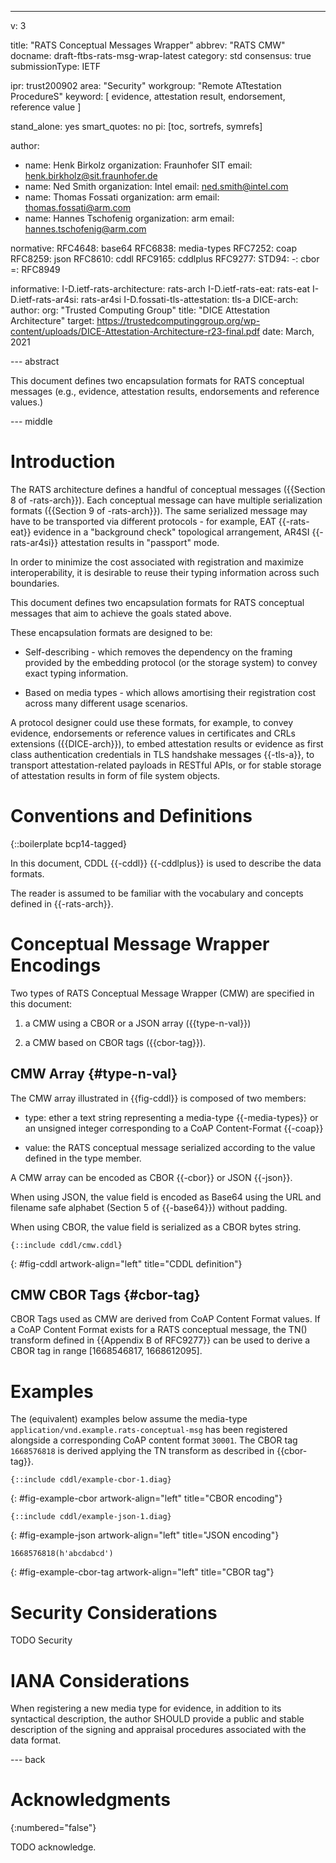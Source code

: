 ---
v: 3

title: "RATS Conceptual Messages Wrapper"
abbrev: "RATS CMW"
docname: draft-ftbs-rats-msg-wrap-latest
category: std
consensus: true
submissionType: IETF

ipr: trust200902
area: "Security"
workgroup: "Remote ATtestation ProcedureS"
keyword: [ evidence, attestation result, endorsement, reference value ]

stand_alone: yes
smart_quotes: no
pi: [toc, sortrefs, symrefs]

author:
 - name: Henk Birkolz
   organization: Fraunhofer SIT
   email: henk.birkholz@sit.fraunhofer.de
 - name: Ned Smith
   organization: Intel
   email: ned.smith@intel.com
 - name: Thomas Fossati
   organization: arm
   email: thomas.fossati@arm.com
 - name: Hannes Tschofenig
   organization: arm
   email: hannes.tschofenig@arm.com

normative:
  RFC4648: base64
  RFC6838: media-types
  RFC7252: coap
  RFC8259: json
  RFC8610: cddl
  RFC9165: cddlplus
  RFC9277:
  STD94:
    -: cbor
    =: RFC8949

informative:
  I-D.ietf-rats-architecture: rats-arch
  I-D.ietf-rats-eat: rats-eat
  I-D.ietf-rats-ar4si: rats-ar4si
  I-D.fossati-tls-attestation: tls-a
  DICE-arch:
    author:
      org: "Trusted Computing Group"
    title: "DICE Attestation Architecture"
    target: https://trustedcomputinggroup.org/wp-content/uploads/DICE-Attestation-Architecture-r23-final.pdf
    date: March, 2021

--- abstract

This document defines two encapsulation formats for RATS conceptual
messages (e.g., evidence, attestation results, endorsements and
reference values.)

--- middle

# Introduction

The RATS architecture defines a handful of conceptual messages
({{Section 8 of -rats-arch}}). Each conceptual message can have multiple
serialization formats ({{Section 9 of -rats-arch}}). The same serialized
message may have to be transported via different protocols - for
example, EAT {{-rats-eat}} evidence in a "background check" topological
arrangement, AR4SI {{-rats-ar4si}} attestation results in "passport"
mode.

In order to minimize the cost associated with registration and maximize
interoperability, it is desirable to reuse their typing information
across such boundaries.

This document defines two encapsulation formats for RATS conceptual
messages that aim to achieve the goals stated above.

These encapsulation formats are designed to be:

* Self-describing - which removes the dependency on the framing provided
  by the embedding protocol (or the storage system) to convey exact
  typing information.

* Based on media types - which allows amortising their registration cost
  across many different usage scenarios.

A protocol designer could use these formats, for example, to convey
evidence, endorsements or reference values in certificates and CRLs
extensions ({{DICE-arch}}), to embed attestation results or evidence as
first class authentication credentials in TLS handshake messages
{{-tls-a}}, to transport attestation-related payloads in RESTful APIs,
or for stable storage of attestation results in form of file system
objects.

# Conventions and Definitions

{::boilerplate bcp14-tagged}

In this document, CDDL {{-cddl}} {{-cddlplus}} is used to describe the
data formats.

The reader is assumed to be familiar with the vocabulary and concepts
defined in {{-rats-arch}}.

# Conceptual Message Wrapper Encodings

Two types of RATS Conceptual Message Wrapper (CMW) are specified in this
document:

1. a CMW using a CBOR or a JSON array ({{type-n-val}})

2. a CMW based on CBOR tags ({{cbor-tag}}).

## CMW Array {#type-n-val}

The CMW array illustrated in {{fig-cddl}} is composed of two members:

* type: ether a text string representing a media-type {{-media-types}} or an
  unsigned integer corresponding to a CoAP Content-Format {{-coap}}

* value: the RATS conceptual message serialized according to the
  value defined in the type member.

A CMW array can be encoded as CBOR {{-cbor}} or JSON {{-json}}.

When using JSON, the value field is encoded as Base64 using the URL and
filename safe alphabet (Section 5 of {{-base64}}) without padding.

When using CBOR, the value field is serialized as a CBOR bytes string.

~~~ cddl
{::include cddl/cmw.cddl}
~~~
{: #fig-cddl artwork-align="left"
   title="CDDL definition"}

## CMW CBOR Tags {#cbor-tag}

CBOR Tags used as CMW are derived from CoAP Content Format values.
If a CoAP Content Format exists for a RATS conceptual message, the
TN() transform defined in {{Appendix B of RFC9277}} can be used to
derive a CBOR tag in range \[1668546817, 1668612095\].

# Examples

The (equivalent) examples below assume the media-type
`application/vnd.example.rats-conceptual-msg` has been registered
alongside a corresponding CoAP content format `30001`.  The CBOR tag
`1668576818` is derived applying the TN transform as described in
{{cbor-tag}}.

~~~ cbor-diag
{::include cddl/example-cbor-1.diag}
~~~
{: #fig-example-cbor artwork-align="left"
   title="CBOR encoding"}

~~~ cbor-diag
{::include cddl/example-json-1.diag}
~~~
{: #fig-example-json artwork-align="left"
   title="JSON encoding"}

~~~ cbor-diag
1668576818(h'abcdabcd')
~~~
{: #fig-example-cbor-tag artwork-align="left"
   title="CBOR tag"}

# Security Considerations

TODO Security


# IANA Considerations

When registering a new media type for evidence, in addition to its
syntactical description, the author SHOULD provide a public and stable
description of the signing and appraisal procedures associated with
the data format.

--- back

# Acknowledgments
{:numbered="false"}

TODO acknowledge.
